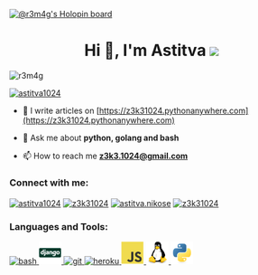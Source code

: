 [![@r3m4g's Holopin board](https://holopin.io/api/user/board?user=r3m4g)](https://holopin.io/@r3m4g)
<h1 align="center">Hi 👋, I'm Astitva <img src="https://i.pinimg.com/originals/06/66/59/066659e927c68b9ff54fa28d5921a63b.gif" width=50></h1>
<p align="left"> <img src="https://komarev.com/ghpvc/?username=r3m4g&label=View%20Count&color=06d6a0&style=flat" alt="r3m4g" /> </p>

<p align="left"> <a href="https://twitter.com/astitva1024" target="blank"><img src="https://img.shields.io/twitter/follow/astitva1024?logo=twitter&style=for-the-badge" alt="astitva1024" /></a> </p>

- 📝 I write articles on [https://z3k31024.pythonanywhere.com](https://z3k31024.pythonanywhere.com)

- 💬 Ask me about **python, golang and bash**

- 📫 How to reach me **z3k3.1024@gmail.com**


<h3 align="left">Connect with me:</h3>
<p align="left">
<a href="https://twitter.com/astitva1024" target="blank"><img align="center" src="https://raw.githubusercontent.com/rahuldkjain/github-profile-readme-generator/master/src/images/icons/Social/twitter.svg" alt="astitva1024" height="30" width="40" /></a>
<a href="https://linkedin.com/in/z3k31024" target="blank"><img align="center" src="https://raw.githubusercontent.com/rahuldkjain/github-profile-readme-generator/master/src/images/icons/Social/linked-in-alt.svg" alt="z3k31024" height="30" width="40" /></a>
<a href="https://fb.com/astitva.nikose" target="blank"><img align="center" src="https://raw.githubusercontent.com/rahuldkjain/github-profile-readme-generator/master/src/images/icons/Social/facebook.svg" alt="astitva.nikose" height="30" width="40" /></a>
<a href="https://instagram.com/z3k31024" target="blank"><img align="center" src="https://raw.githubusercontent.com/rahuldkjain/github-profile-readme-generator/master/src/images/icons/Social/instagram.svg" alt="z3k31024" height="30" width="40" /></a>
</p>

<h3 align="left">Languages and Tools:</h3>
<p align="left"> <a href="https://www.gnu.org/software/bash/" target="_blank"> <img src="https://www.vectorlogo.zone/logos/gnu_bash/gnu_bash-icon.svg" alt="bash" width="40" height="40"/> </a> <a href="https://www.djangoproject.com/" target="_blank"> <img src="https://raw.githubusercontent.com/devicons/devicon/master/icons/django/django-original.svg" alt="django" width="40" height="40"/> </a> <a href="https://git-scm.com/" target="_blank"> <img src="https://www.vectorlogo.zone/logos/git-scm/git-scm-icon.svg" alt="git" width="40" height="40"/> </a> <a href="https://heroku.com" target="_blank"> <img src="https://www.vectorlogo.zone/logos/heroku/heroku-icon.svg" alt="heroku" width="40" height="40"/> </a> <a href="https://developer.mozilla.org/en-US/docs/Web/JavaScript" target="_blank"> <img src="https://raw.githubusercontent.com/devicons/devicon/master/icons/javascript/javascript-original.svg" alt="javascript" width="40" height="40"/> </a><a href="https://www.linux.org/" target="_blank"> <img src="https://raw.githubusercontent.com/devicons/devicon/master/icons/linux/linux-original.svg" alt="linux" width="40" height="40"/> </a> <a href="https://www.python.org" target="_blank"> <img src="https://raw.githubusercontent.com/devicons/devicon/master/icons/python/python-original.svg" alt="python" width="40" height="40"/> </a> </p>
